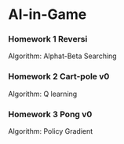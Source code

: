 # AI-in-Game

### Homework 1 Reversi
Algorithm: Alphat-Beta Searching

### Homework 2 Cart-pole v0
Algorithm: Q learning

### Homework 3 Pong v0
Algorithm: Policy Gradient
